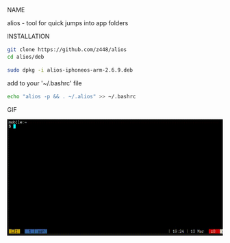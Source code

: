 NAME

alios - tool for quick jumps into app folders


INSTALLATION

```bash
git clone https://github.com/z448/alios
cd alios/deb
```

```bash
sudo dpkg -i alios-iphoneos-arm-2.6.9.deb
```

add to your '~/.bashrc' file

```bash
echo "alios -p && . ~/.alios" >> ~/.bashrc
```

GIF

![alios](https://raw.githubusercontent.com/z448/alios/master/alios.gif)


